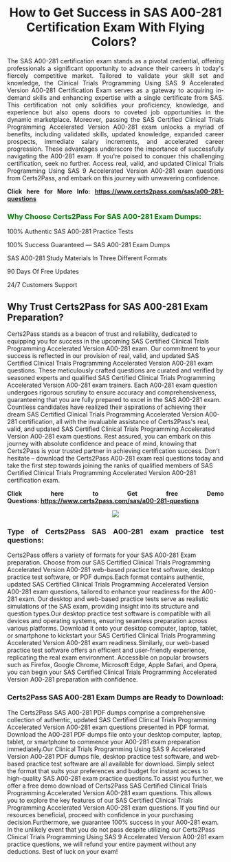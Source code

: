 <h1 style="text-align: center;"><strong>How to Get Success in SAS A00-281 Certification Exam With Flying Colors? </strong></h1>

<p style="text-align: justify;">The SAS A00-281 certification exam stands as a pivotal credential, offering professionals a significant opportunity to advance their careers in today's fiercely competitive market. Tailored to validate your skill set and knowledge, the Clinical Trials Programming Using SAS 9 Accelerated Version A00-281 Certification Exam serves as a gateway to acquiring in-demand skills and enhancing expertise with a single certificate from SAS. This certification not only solidifies your proficiency, knowledge, and experience but also opens doors to coveted job opportunities in the dynamic marketplace. Moreover, passing the SAS Certified Clinical Trials Programming Accelerated Version A00-281 exam unlocks a myriad of benefits, including validated skills, updated knowledge, expanded career prospects, immediate salary increments, and accelerated career progression. These advantages underscore the importance of successfully navigating the A00-281 exam. If you're poised to conquer this challenging certification, seek no further. Access real, valid, and updated Clinical Trials Programming Using SAS 9 Accelerated Version A00-281 exam questions from Certs2Pass, and embark on this journey with unwavering confidence.</p>

<p style="text-align: justify;"><strong>Click here for More Info: <a href="https://www.certs2pass.com/sas/a00-281-questions">https://www.certs2pass.com/sas/a00-281-questions</a></strong></p>

<h3><strong><span style="display:block; color:Green;">Why Choose Certs2Pass For SAS A00-281 Exam Dumps: </span></strong></h3>

<p style="text-align: justify;">100% Authentic SAS A00-281 Practice Tests</p>

<p style="text-align: justify;">100% Success Guaranteed — SAS A00-281 Exam Dumps</p>

<p style="text-align: justify;">SAS A00-281 Study Materials In Three Different Formats</p>

<p style="text-align: justify;">90 Days Of Free Updates</p>

<p style="text-align: justify;">24/7 Customers Support</p>

<h2><strong>Why Trust Certs2Pass for SAS A00-281 Exam Preparation?</strong></h2>

<p>Certs2Pass stands as a beacon of trust and reliability, dedicated to equipping you for success in the upcoming SAS Certified Clinical Trials Programming Accelerated Version A00-281 exam. Our commitment to your success is reflected in our provision of real, valid, and updated SAS Certified Clinical Trials Programming Accelerated Version A00-281 exam questions. These meticulously crafted questions are curated and verified by seasoned experts and qualified SAS Certified Clinical Trials Programming Accelerated Version A00-281 exam trainers. Each A00-281 exam question undergoes rigorous scrutiny to ensure accuracy and comprehensiveness, guaranteeing that you are fully prepared to excel in the SAS A00-281 exam. Countless candidates have realized their aspirations of achieving their dream SAS Certified Clinical Trials Programming Accelerated Version A00-281 certification, all with the invaluable assistance of Certs2Pass's real, valid, and updated SAS Certified Clinical Trials Programming Accelerated Version A00-281 exam questions. Rest assured, you can embark on this journey with absolute confidence and peace of mind, knowing that Certs2Pass is your trusted partner in achieving certification success. Don't hesitate – download the Certs2Pass A00-281 exam real questions today and take the first step towards joining the ranks of qualified members of SAS Certified Clinical Trials Programming Accelerated Version A00-281 certification exam.</p>

<p style="text-align: justify;"><strong>Click here to Get free Demo Questions: <a href="https://www.certs2pass.com/sas/a00-281-questions">https://www.certs2pass.com/sas/a00-281-questions</a></strong></p>

<p style="text-align: center;"><img src="https://i.imgur.com/8DtcaoZ.jpg" /></p>

<h3 style="text-align: justify;"><strong>Type of Certs2Pass SAS A00-281 exam practice test questions:</strong></h3>

<p>Certs2Pass offers a variety of formats for your SAS A00-281 Exam preparation. Choose from our SAS Certified Clinical Trials Programming Accelerated Version A00-281 web-based practice test software, desktop practice test software, or PDF dumps.Each format contains authentic, updated SAS Certified Clinical Trials Programming Accelerated Version A00-281 exam questions, tailored to enhance your readiness for the A00-281 exam. Our desktop and web-based practice tests serve as realistic simulations of the SAS exam, providing insight into its structure and question types.Our desktop practice test software is compatible with all devices and operating systems, ensuring seamless preparation across various platforms. Download it onto your desktop computer, laptop, tablet, or smartphone to kickstart your SAS Certified Clinical Trials Programming Accelerated Version A00-281 exam readiness.Similarly, our web-based practice test software offers an efficient and user-friendly experience, replicating the real exam environment. Accessible on popular browsers such as Firefox, Google Chrome, Microsoft Edge, Apple Safari, and Opera, you can begin your SAS Certified Clinical Trials Programming Accelerated Version A00-281 preparation with confidence.</p>

<h3 style="text-align: justify;"><strong>Certs2Pass SAS A00-281 Exam Dumps are Ready to Download:</strong></h3>

<p>The Certs2Pass SAS A00-281 PDF dumps comprise a comprehensive collection of authentic, updated SAS Certified Clinical Trials Programming Accelerated Version A00-281 exam questions presented in PDF format. Download the A00-281 PDF dumps file onto your desktop computer, laptop, tablet, or smartphone to commence your A00-281 exam preparation immediately.Our Clinical Trials Programming Using SAS 9 Accelerated Version A00-281 PDF dumps file, desktop practice test software, and web-based practice test software are all available for download. Simply select the format that suits your preferences and budget for instant access to high-quality SAS A00-281 exam practice questions.To assist you further, we offer a free demo download of Certs2Pass SAS Certified Clinical Trials Programming Accelerated Version A00-281 exam questions. This allows you to explore the key features of our SAS Certified Clinical Trials Programming Accelerated Version A00-281 exam questions. If you find our resources beneficial, proceed with confidence in your purchasing decision.Furthermore, we guarantee 100% success in your A00-281 exam. In the unlikely event that you do not pass despite utilizing our Certs2Pass Clinical Trials Programming Using SAS 9 Accelerated Version A00-281 exam practice questions, we will refund your entire payment without any deductions. Best of luck on your exam!</p>
